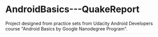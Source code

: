 # AndroidBasics---QuakeReport
 Project designed from practice sets from Udacity Android Developers course "Android Basics by Google Nanodegree Program".
